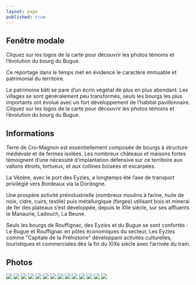 ```yaml
---
layout: page
published: true
---
```


## Fenêtre modale
Cliquez sur les logos de la carte pour découvrir les photos témoins et l’évolution du bourg du Bugue.

Ce reportage dans le temps met en évidence le caractère immuable et patrimonial du territoire. 

Le patrimoine bâti se pare d’un écrin végétal de plus en plus abondant. Les villages se sont généralement peu transformés, seuls les bourgs les plus importants ont évolué avec un fort développement de l’habitat pavillonnaire.
Cliquez sur les logos de la carte pour découvrir les photos témoins et l’évolution du bourg du Bugue.


## Informations
Terre de Cro-Magnon est essentiellement composée de bourgs à structure médiévale et de fermes isolées. Les nombreux châteaux et maisons fortes témoignent d’une nécessité d’implantation défensive sur ce territoire aux vallons étroits, tortueux, et aux collines boisées et escarpées.

La Vézère, avec le port des Eyzies, a longtemps été l’axe de transport privilégié vers Bordeaux via la Dordogne.

Une prospère activité préindustrielle (nombreux moulins à farine, huile de noix, cidre, cuirs, textile) puis métallurgique (forges) utilisant bois et minerai de fer des plateaux s’est développée, depuis le XIIe siècle, sur ses affluents le Manaurie, Ladouch, La Beune.

Seuls les bourgs de Rouffignac, des Eyzies et du Bugue se sont confortés : Le Bugue et Rouffignac en pôles économiques du secteur, Les Eyzies comme "Capitale de la Préhistoire" développant activités culturelles, touristiques et commerciales dès la fin du XIXe siècle avec l’arrivée du train.

## Photos
![](data/images/9/histoire/CRO_MAGNON_P18_02.jpg)
![](data/images/9/histoire/CRO_MAGNON_P18_03.jpg)
![](data/images/9/histoire/CRO_MAGNON_P18_04.jpg)
![](data/images/9/histoire/CRO_MAGNON_P19_02.jpg)
![](data/images/9/histoire/CRO_MAGNON_P19_03.jpg)
![](data/images/9/histoire/CRO_MAGNON_P19_04.jpg)
![](data/images/9/histoire/CRO_MAGNON_P20_01.jpg)
![](data/images/9/histoire/CRO_MAGNON_P20_02.jpg)
![](data/images/9/histoire/CRO_MAGNON_P20_03.jpg)
![](data/images/9/histoire/CRO_MAGNON_P20_04.jpg)
![](data/images/9/histoire/CRO_MAGNON_P21_01.jpg)
![](data/images/9/histoire/CRO_MAGNON_P21_02.jpg)
![](data/images/9/histoire/CRO_MAGNON_P21_03.jpg)
![](data/images/9/histoire/CRO_MAGNON_P21_04.jpg)